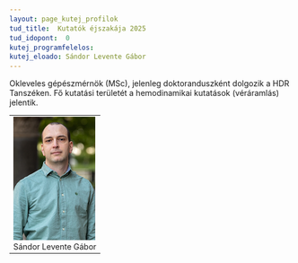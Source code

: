 ```yaml
---
layout: page_kutej_profilok
tud_title:  Kutatók éjszakája 2025
tud_idopont:  0
kutej_programfelelos: 
kutej_eloado: Sándor Levente Gábor
---
```


Okleveles gépészmérnök (MSc), jelenleg doktoranduszként dolgozik a HDR Tanszéken. Fő kutatási területét a hemodinamikai kutatások (véráramlás) jelentik.  

<table class="picture">
<tr>
<td>

<div class="gallery">
    <img src="images/Sandor_Levente_Gabor.png" max-width="250" max-height="200">
  <div class="desc">Sándor Levente Gábor</div>
</div>

</td>
</tr>
</table>
